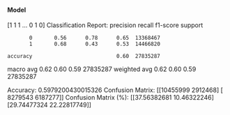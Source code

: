 #### Model
[1 1 1 ... 0 1 0]
Classification Report:
              precision    recall  f1-score   support

           0       0.56      0.78      0.65  13368467
           1       0.68      0.43      0.53  14466820

    accuracy                           0.60  27835287
   macro avg       0.62      0.60      0.59  27835287
weighted avg       0.62      0.60      0.59  27835287

Accuracy: 0.5979200430015326
Confusion Matrix:
[[10455999  2912468]
 [ 8279543  6187277]]
Confusion Matrix (%):
[[37.56382681 10.46322246]
 [29.74477324 22.22817749]]
